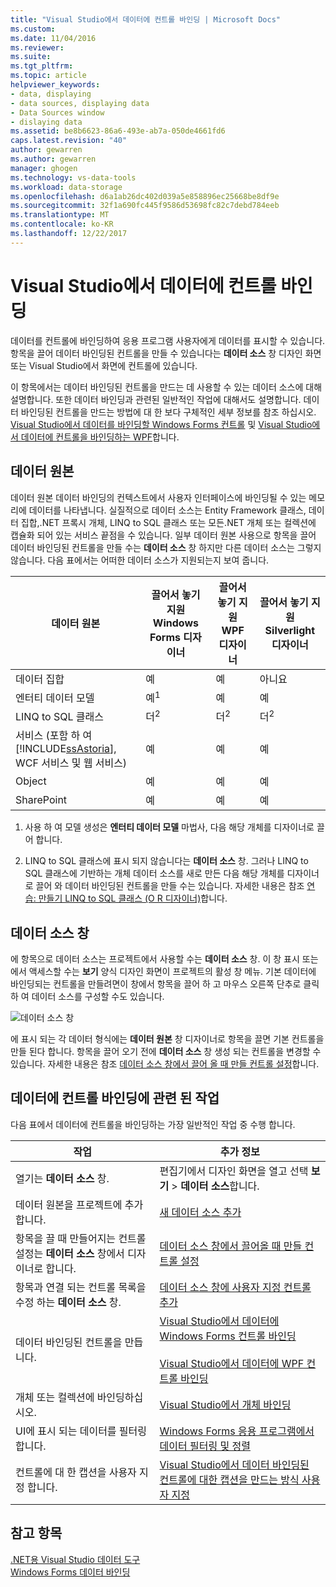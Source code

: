 ```yaml
---
title: "Visual Studio에서 데이터에 컨트롤 바인딩 | Microsoft Docs"
ms.custom: 
ms.date: 11/04/2016
ms.reviewer: 
ms.suite: 
ms.tgt_pltfrm: 
ms.topic: article
helpviewer_keywords:
- data, displaying
- data sources, displaying data
- Data Sources window
- dislaying data
ms.assetid: be8b6623-86a6-493e-ab7a-050de4661fd6
caps.latest.revision: "40"
author: gewarren
ms.author: gewarren
manager: ghogen
ms.technology: vs-data-tools
ms.workload: data-storage
ms.openlocfilehash: d6a1ab26dc402d039a5e858896ec25668be8df9e
ms.sourcegitcommit: 32f1a690fc445f9586d53698fc82c7debd784eeb
ms.translationtype: MT
ms.contentlocale: ko-KR
ms.lasthandoff: 12/22/2017
---
```

# <a name="bind-controls-to-data-in-visual-studio"></a>Visual Studio에서 데이터에 컨트롤 바인딩
데이터를 컨트롤에 바인딩하여 응용 프로그램 사용자에게 데이터를 표시할 수 있습니다. 항목을 끌어 데이터 바인딩된 컨트롤을 만들 수 있습니다는 **데이터 소스** 창 디자인 화면 또는 Visual Studio에서 화면에 컨트롤에 있습니다.  
  
 이 항목에서는 데이터 바인딩된 컨트롤을 만드는 데 사용할 수 있는 데이터 소스에 대해 설명합니다. 또한 데이터 바인딩과 관련된 일반적인 작업에 대해서도 설명합니다. 데이터 바인딩된 컨트롤을 만드는 방법에 대 한 보다 구체적인 세부 정보를 참조 하십시오. [Visual Studio에서 데이터를 바인딩할 Windows Forms 컨트롤](../data-tools/bind-windows-forms-controls-to-data-in-visual-studio.md) 및 [Visual Studio에서 데이터에 컨트롤을 바인딩하는 WPF](../data-tools/bind-wpf-controls-to-data-in-visual-studio.md)합니다.  
  
## <a name="data-sources"></a>데이터 원본  
 데이터 원본 데이터 바인딩의 컨텍스트에서 사용자 인터페이스에 바인딩될 수 있는 메모리에 데이터를 나타냅니다. 실질적으로 데이터 소스는 Entity Framework 클래스, 데이터 집합,.NET 프록시 개체, LINQ to SQL 클래스 또는 모든.NET 개체 또는 컬렉션에 캡슐화 되어 있는 서비스 끝점을 수 있습니다. 일부 데이터 원본 사용으로 항목을 끌어 데이터 바인딩된 컨트롤을 만들 수는 **데이터 소스** 창 하지만 다른 데이터 소스는 그렇지 않습니다. 다음 표에서는 어떠한 데이터 소스가 지원되는지 보여 줍니다.  
  
|데이터 원본|끌어서 놓기 지원 **Windows Forms 디자이너**|끌어서 놓기 지원 **WPF 디자이너**|끌어서 놓기 지원 **Silverlight 디자이너**|  
|-----------------|---------------------------------------------------------------|-----------------------------------------------------|-------------------------------------------------------------|  
|데이터 집합|예|예|아니요|  
|엔터티 데이터 모델|예<sup>1</sup>|예|예|  
|LINQ to SQL 클래스|더<sup>2</sup>|더<sup>2</sup>|더<sup>2</sup>|  
|서비스 (포함 하 여 [!INCLUDE[ssAstoria](../data-tools/includes/ssastoria_md.md)], WCF 서비스 및 웹 서비스)|예|예|예|  
|Object|예|예|예|  
|SharePoint|예|예|예|  
  
 1. 사용 하 여 모델 생성은 **엔터티 데이터 모델** 마법사, 다음 해당 개체를 디자이너로 끌어 합니다.  
  
 2. LINQ to SQL 클래스에 표시 되지 않습니다는 **데이터 소스** 창. 그러나 LINQ to SQL 클래스에 기반하는 개체 데이터 소스를 새로 만든 다음 해당 개체를 디자이너로 끌어 와 데이터 바인딩된 컨트롤을 만들 수는 있습니다. 자세한 내용은 참조 [연습: 만들기 LINQ to SQL 클래스 (O R 디자이너)](how-to-create-linq-to-sql-classes-mapped-to-tables-and-views-o-r-designer.md)합니다.  
  
## <a name="data-sources-window"></a>데이터 소스 창  
 에 항목으로 데이터 소스는 프로젝트에서 사용할 수는 **데이터 소스** 창. 이 창 표시 또는에서 액세스할 수는 **보기** 양식 디자인 화면이 프로젝트의 활성 창 메뉴. 기본 데이터에 바인딩되는 컨트롤을 만들려면이 창에서 항목을 끌어 하 고 마우스 오른쪽 단추로 클릭 하 여 데이터 소스를 구성할 수도 있습니다.  
  
 ![데이터 소스 창](../data-tools/media/raddata-data-sources-window.png "raddata 데이터 소스 창")  
  
 에 표시 되는 각 데이터 형식에는 **데이터 원본** 창 디자이너로 항목을 끌면 기본 컨트롤을 만들 된다 합니다. 항목을 끌어 오기 전에 **데이터 소스** 창 생성 되는 컨트롤을 변경할 수 있습니다. 자세한 내용은 참조 [데이터 소스 창에서 끌어 올 때 만들 컨트롤 설정](../data-tools/set-the-control-to-be-created-when-dragging-from-the-data-sources-window.md)합니다.  
  
## <a name="tasks-involved-in-binding-controls-to-data"></a>데이터에 컨트롤 바인딩에 관련 된 작업  
 다음 표에서 데이터에 컨트롤을 바인딩하는 가장 일반적인 작업 중 수행 합니다.  
  
|작업|추가 정보|  
|----------|----------------------|  
|열기는 **데이터 소스** 창.|편집기에서 디자인 화면을 열고 선택 **보기** > **데이터 소스**합니다.|  
|데이터 원본을 프로젝트에 추가 합니다.|[새 데이터 소스 추가](../data-tools/add-new-data-sources.md)|  
|항목을 끌 때 만들어지는 컨트롤 설정는 **데이터 소스** 창에서 디자이너로 합니다.|[데이터 소스 창에서 끌어올 때 만들 컨트롤 설정](../data-tools/set-the-control-to-be-created-when-dragging-from-the-data-sources-window.md)|  
|항목과 연결 되는 컨트롤 목록을 수정 하는 **데이터 소스** 창.|[데이터 소스 창에 사용자 지정 컨트롤 추가](../data-tools/add-custom-controls-to-the-data-sources-window.md)|  
|데이터 바인딩된 컨트롤을 만듭니다.|[Visual Studio에서 데이터에 Windows Forms 컨트롤 바인딩](../data-tools/bind-windows-forms-controls-to-data-in-visual-studio.md)<br /><br /> [Visual Studio에서 데이터에 WPF 컨트롤 바인딩](../data-tools/bind-wpf-controls-to-data-in-visual-studio.md)|  
|개체 또는 컬렉션에 바인딩하십시오.|[Visual Studio에서 개체 바인딩](../data-tools/bind-objects-in-visual-studio.md)|  
|UI에 표시 되는 데이터를 필터링 합니다.|[Windows Forms 응용 프로그램에서 데이터 필터링 및 정렬](../data-tools/filter-and-sort-data-in-a-windows-forms-application.md)|  
|컨트롤에 대 한 캡션을 사용자 지정 합니다.|[Visual Studio에서 데이터 바인딩된 컨트롤에 대한 캡션을 만드는 방식 사용자 지정](../data-tools/customize-how-visual-studio-creates-captions-for-data-bound-controls.md)|  
  
## <a name="see-also"></a>참고 항목  
 [.NET용 Visual Studio 데이터 도구](../data-tools/visual-studio-data-tools-for-dotnet.md)   
 [Windows Forms 데이터 바인딩](/dotnet/framework/winforms/windows-forms-data-binding)